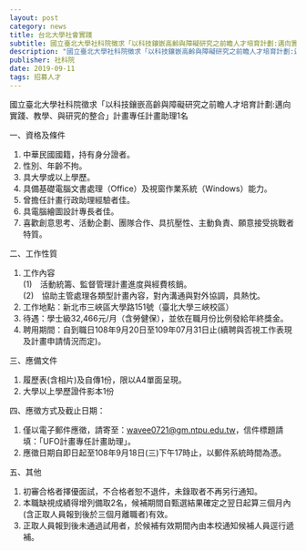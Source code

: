```yaml
---
layout: post
category: news
title: 台北大學社會實踐
subtitle: 國立臺北大學社科院徵求「以科技鑲嵌高齡與障礙研究之前瞻人才培育計劃:邁向實踐、教學、與研究的整合」計畫專任計畫助理1名
description: "國立臺北大學社科院徵求「以科技鑲嵌高齡與障礙研究之前瞻人才培育計劃:邁向實踐、教學、與研究的整合」計畫專任計畫助理1名"
publisher: 社科院
date: 2019-09-11
tags: 招募人才
---
```

國立臺北大學社科院徵求「以科技鑲嵌高齡與障礙研究之前瞻人才培育計劃:邁向實踐、教學、與研究的整合」計畫專任計畫助理1名

一、資格及條件<br/>
1.	中華民國國籍，持有身分證者。<br/>
2.	性別、年齡不拘。<br/>
3.	具大學或以上學歷。<br/>
4.	具備基礎電腦文書處理（Office）及視窗作業系統（Windows）能力。<br/>
5.	曾擔任計畫行政助理經驗者佳。<br/>
6.	具電腦繪圖設計專長者佳。<br/>
7.	喜歡創意思考、活動企劃、團隊合作、具抗壓性、主動負責、願意接受挑戰者特質。<br/>

二、工作性質<br/>
1.	工作內容<br/>
(1)　活動統籌、監督管理計畫進度與經費核銷。<br/>
(2)　協助主管處理各類型計畫內容，對內溝通與對外協調，具熱忱。<br/>
2.	工作地點：新北市三峽區大學路151號（臺北大學三峽校區）<br/>
3.	待遇：學士級32,466元/月（含勞健保），並依在職月份比例發給年終獎金。<br/>
4.	聘用期間：自到職日108年9月20日至109年07月31日止(續聘與否視工作表現及計畫申請情況而定)。<br/>

三、應備文件<br/>
1.	履歷表(含相片)及自傳1份，限以A4單面呈現。<br/>
2.	大學以上學歷證件影本1份<br/>

四、應徵方式及截止日期：<br/>
1. 僅以電子郵件應徵，請寄至：wavee0721@gm.ntpu.edu.tw，信件標題請填：「UFO計畫專任計畫助理」。<br/>
2. 應徵日期自即日起至108年9月18日(三)下午17時止，以郵件系統時間為憑。<br/>

五、其他<br/>
1.	初審合格者擇優面試，不合格者恕不退件，未錄取者不再另行通知。<br/>
2.	本職缺視成績得增列備取2名，候補期間自甄選結果確定之翌日起算三個月內(含正取人員報到後於三個月離職者)有效。<br/>
3.	正取人員報到後未通過試用者，於候補有效期間內由本校通知候補人員逕行遞補。<br/>
